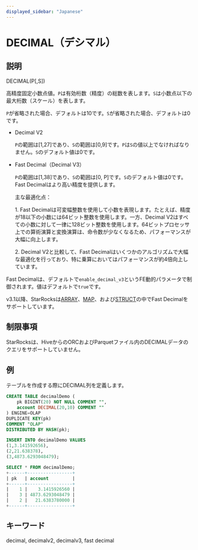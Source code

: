 ```yaml
---
displayed_sidebar: "Japanese"
---
```


# DECIMAL（デシマル）

## 説明

DECIMAL(P[,S])

高精度固定小数点値。`P`は有効桁数（精度）の総数を表します。`S`は小数点以下の最大桁数（スケール）を表します。

`P`が省略された場合、デフォルトは10です。`S`が省略された場合、デフォルトは0です。

* Decimal V2

  `P`の範囲は[1,27]であり、`S`の範囲は[0,9]です。`P`は`S`の値以上でなければなりません。`S`のデフォルト値は0です。

* Fast Decimal（Decimal V3）

  `P`の範囲は[1,38]であり、`S`の範囲は[0, P]です。`S`のデフォルト値は0です。Fast Decimalはより高い精度を提供します。
  
  主な最適化点：
  
  ​1. Fast Decimalは可変幅整数を使用して小数を表現します。たとえば、精度が18以下の小数には64ビット整数を使用します。一方、Decimal V2はすべての小数に対して一律に128ビット整数を使用します。64ビットプロセッサ上での算術演算と変換演算は、命令数が少なくなるため、パフォーマンスが大幅に向上します。
  
  ​2. Decimal V2と比較して、Fast Decimalはいくつかのアルゴリズムで大幅な最適化を行っており、特に乗算においてはパフォーマンスが約4倍向上しています。

Fast Decimalは、デフォルトで`enable_decimal_v3`というFE動的パラメータで制御されます。値はデフォルトで`true`です。

v3.1以降、StarRocksは[ARRAY](Array.md)、[MAP](Map.md)、および[STRUCT](STRUCT.md)の中でFast Decimalをサポートしています。
  
## 制限事項

StarRocksは、HiveからのORCおよびParquetファイル内のDECIMALデータのクエリをサポートしていません。

## 例

テーブルを作成する際にDECIMAL列を定義します。

```sql
CREATE TABLE decimalDemo (
    pk BIGINT(20) NOT NULL COMMENT "",
    account DECIMAL(20,10) COMMENT ""
) ENGINE=OLAP 
DUPLICATE KEY(pk)
COMMENT "OLAP"
DISTRIBUTED BY HASH(pk);

INSERT INTO decimalDemo VALUES
(1,3.141592656),
(2,21.638378),
(3,4873.6293048479);

SELECT * FROM decimalDemo;
+------+-----------------+
| pk   | account         |
+------+-----------------+
|    1 |    3.1415926560 |
|    3 | 4873.6293048479 |
|    2 |   21.6383780000 |
+------+-----------------+
```

## キーワード

decimal, decimalv2, decimalv3, fast decimal
